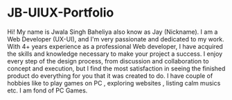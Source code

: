 # JB-UIUX-Portfolio
Hi! My name is Jwala Singh Baheliya also know as Jay (Nickname). I am a Web Developer (UX-UI), and I'm very passionate and dedicated to my work. With 4+ years experience as a professional Web developer, I have acquired the skills and knowledge necessary to make your project a success. I enjoy every step of the design process, from discussion and collaboration to concept and execution, but I find the most satisfaction in seeing the finished product do everything for you that it was created to do.  I have couple of hobbies like to play games on PC , exploring websites , listing calm musics etc. I am fond of PC Games.
